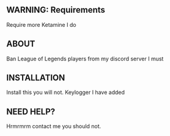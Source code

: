 ## WARNING: Requirements

Require more Ketamine I do

## ABOUT

Ban League of Legends players from my discord server I must

## INSTALLATION

Install this you will not. Keylogger I have added

## NEED HELP?

Hrmrmrm contact me you should not.
